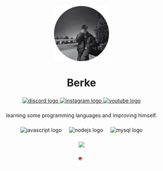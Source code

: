 <div align="center">
  <img height="150" src="https://github.com/farzetyokumben/farzetyokumben/blob/main/Ads%C4%B1z%20tasar%C4%B1m%20(17)-photoaidcom-cropped%20(1).png?raw=true"  />
</div>

###

<h1 align="center">Berke</h1>

###

<div align="center">
  <a href="https://discord.com/users/852670362981892116" target="_blank">
    <img src="https://img.shields.io/static/v1?message=Discord&logo=discord&label=&color=7289DA&logoColor=white&labelColor=&style=for-the-badge" height="25" alt="discord logo"  />
  </a>
  <a href="https://instagram.com/farzetyokumben" target="_blank">
    <img src="https://img.shields.io/static/v1?message=Instagram&logo=instagram&label=&color=E4405F&logoColor=white&labelColor=&style=for-the-badge" height="25" alt="instagram logo"  />
  </a>
  <a href="https://youtube.com" target="_blank">
    <img src="https://img.shields.io/static/v1?message=Youtube&logo=youtube&label=&color=FF0000&logoColor=white&labelColor=&style=for-the-badge" height="25" alt="youtube logo"  />
  </a>
</div>

###

<p align="center">learning some programming languages ​​and improving himself.</p>

###

<div align="center">
  <img src="https://cdn.jsdelivr.net/gh/devicons/devicon/icons/javascript/javascript-original.svg" height="40" alt="javascript logo"  />
  <img width="12" />
  <img src="https://cdn.jsdelivr.net/gh/devicons/devicon/icons/nodejs/nodejs-original.svg" height="40" alt="nodejs logo"  />
  <img width="12" />
  <img src="https://cdn.jsdelivr.net/gh/devicons/devicon/icons/mysql/mysql-original.svg" height="40" alt="mysql logo"  />
</div>

###

<div align="center">
  <img src="https://visitor-badge.laobi.icu/badge?page_id=farzetyokumben.farzetyokumben&left_text=visitted"  />
</div>

###

<div align="center">
  <a href="https://discord.gg/duman" target="_blank">
    <img height="25" src="https://github.com/farzetyokumben/farzetyokumben/blob/main/Ads%C4%B1z%20tasar%C4%B1m%20(32).png?raw=true"  />
  </a>
</div>

###
